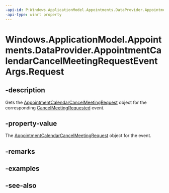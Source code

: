 ```yaml
---
-api-id: P:Windows.ApplicationModel.Appointments.DataProvider.AppointmentCalendarCancelMeetingRequestEventArgs.Request
-api-type: winrt property
---
```


<!-- Property syntax
public Windows.ApplicationModel.Appointments.DataProvider.AppointmentCalendarCancelMeetingRequest Request { get; }
-->

# Windows.ApplicationModel.Appointments.DataProvider.AppointmentCalendarCancelMeetingRequestEventArgs.Request

## -description
Gets the [AppointmentCalendarCancelMeetingRequest](appointmentcalendarcancelmeetingrequest.md) object for the corresponding [CancelMeetingRequested](appointmentdataproviderconnection_cancelmeetingrequested.md) event.

## -property-value
The [AppointmentCalendarCancelMeetingRequest](appointmentcalendarcancelmeetingrequest.md) object for the event.

## -remarks

## -examples

## -see-also
